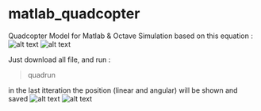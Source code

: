 # matlab_quadcopter
Quadcopter Model for Matlab & Octave Simulation
based on this equation :
![alt text](https://raw.githubusercontent.com/2black0/matlab_quadcopter/master/quad_equation.png)
![alt text](https://raw.githubusercontent.com/2black0/matlab_quadcopter/master/control_input.png)

Just download all file, and run :
>quadrun

in the last itteration the position (linear and angular) will be shown and saved
![alt text](https://raw.githubusercontent.com/2black0/matlab_quadcopter/master/figure1.jpg)
![alt text](https://raw.githubusercontent.com/2black0/matlab_quadcopter/master/figure2.jpg)
